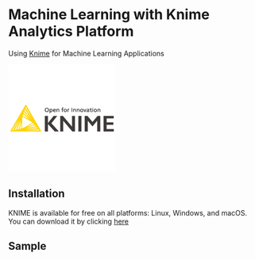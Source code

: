 # Machine Learning with Knime Analytics Platform
Using [Knime](https://www.knime.com/) for Machine Learning Applications

![Knime](imgs/knime.png)

## Installation
KNIME is available for free on all platforms: Linux, Windows, and macOS. You can download it by clicking [here](https://www.knime.com/downloads/download-knime?token=1737974123:197.20.72.240:b5048c5b8707a5e8893fc5640ddf5309b4415701e125d1c931670b0dd94050d7/)

## Sample




